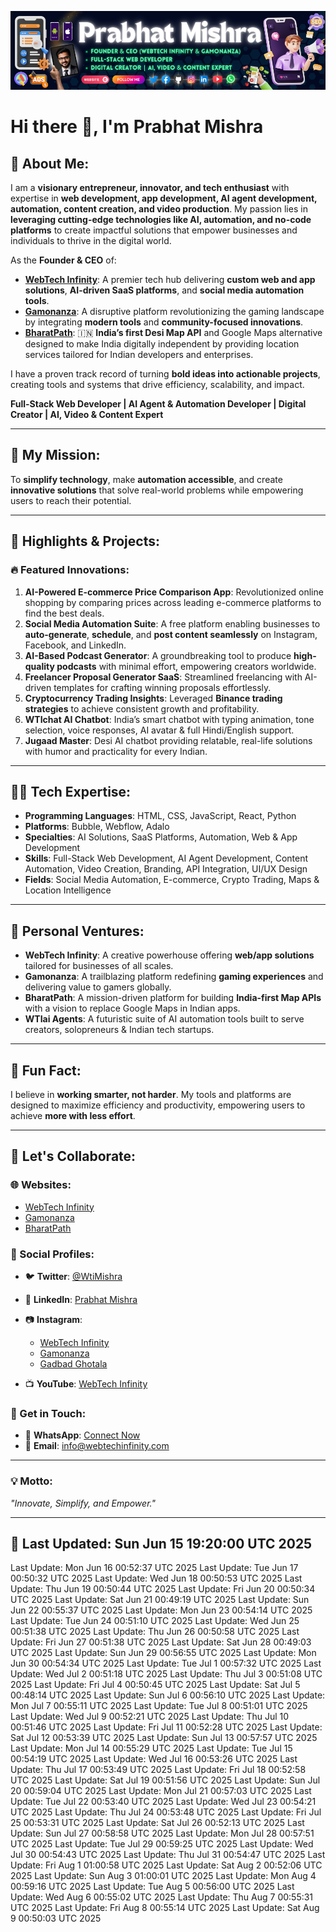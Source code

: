 ![Banner](assets/banner.png)

# Hi there 👋, I'm Prabhat Mishra

## 🚀 About Me:

I am a **visionary entrepreneur, innovator, and tech enthusiast** with expertise in **web development, app development, AI agent development, automation, content creation, and video production**. My passion lies in **leveraging cutting-edge technologies like AI, automation, and no-code platforms** to create impactful solutions that empower businesses and individuals to thrive in the digital world.

As the **Founder & CEO** of:

* **[WebTech Infinity](http://www.webtechinfinity.com)**:
  A premier tech hub delivering **custom web and app solutions**, **AI-driven SaaS platforms**, and **social media automation tools**.
* **[Gamonanza](http://www.gamonanza.rf.gd)**:
  A disruptive platform revolutionizing the gaming landscape by integrating **modern tools** and **community-focused innovations**.
* **[BharatPath](https://bharatpath.webtechinfinity.com)**:
  🇮🇳 **India’s first Desi Map API** and Google Maps alternative designed to make India digitally independent by providing location services tailored for Indian developers and enterprises.

I have a proven track record of turning **bold ideas into actionable projects**, creating tools and systems that drive efficiency, scalability, and impact.

**Full-Stack Web Developer | AI Agent & Automation Developer | Digital Creator | AI, Video & Content Expert**

---

## 🌟 My Mission:

To **simplify technology**, make **automation accessible**, and create **innovative solutions** that solve real-world problems while empowering users to reach their potential.

---

## 🌟 Highlights & Projects:

### 🔥 Featured Innovations:

1. **AI-Powered E-commerce Price Comparison App**:
   Revolutionized online shopping by comparing prices across leading e-commerce platforms to find the best deals.
2. **Social Media Automation Suite**:
   A free platform enabling businesses to **auto-generate**, **schedule**, and **post content seamlessly** on Instagram, Facebook, and LinkedIn.
3. **AI-Based Podcast Generator**:
   A groundbreaking tool to produce **high-quality podcasts** with minimal effort, empowering creators worldwide.
4. **Freelancer Proposal Generator SaaS**:
   Streamlined freelancing with AI-driven templates for crafting winning proposals effortlessly.
5. **Cryptocurrency Trading Insights**:
   Leveraged **Binance trading strategies** to achieve consistent growth and profitability.
6. **WTIchat AI Chatbot**:
   India’s smart chatbot with typing animation, tone selection, voice responses, AI avatar & full Hindi/English support.
7. **Jugaad Master**:
   Desi AI chatbot providing relatable, real-life solutions with humor and practicality for every Indian.

---

## 🧑‍💻 Tech Expertise:

* **Programming Languages**: HTML, CSS, JavaScript, React, Python
* **Platforms**: Bubble, Webflow, Adalo
* **Specialties**: AI Solutions, SaaS Platforms, Automation, Web & App Development
* **Skills**: Full-Stack Web Development, AI Agent Development, Content Automation, Video Creation, Branding, API Integration, UI/UX Design
* **Fields**: Social Media Automation, E-commerce, Crypto Trading, Maps & Location Intelligence

---

## 🌱 Personal Ventures:

* **WebTech Infinity**:
  A creative powerhouse offering **web/app solutions** tailored for businesses of all scales.
* **Gamonanza**:
  A trailblazing platform redefining **gaming experiences** and delivering value to gamers globally.
* **BharatPath**:
  A mission-driven platform for building **India-first Map APIs** with a vision to replace Google Maps in Indian apps.
* **WTIai Agents**:
  A futuristic suite of AI automation tools built to serve creators, solopreneurs & Indian tech startups.

---

## 🌟 Fun Fact:

I believe in **working smarter, not harder**. My tools and platforms are designed to maximize efficiency and productivity, empowering users to achieve **more with less effort**.

---

## 📢 Let's Collaborate:

### 🌐 Websites:

* [WebTech Infinity](http://www.webtechinfinity.com)
* [Gamonanza](http://www.gamonanza.rf.gd)
* [BharatPath](https://bharatpath.webtechinfinity.com)

### 🌟 Social Profiles:

* 🐦 **Twitter**: [@WtiMishra](https://x.com/WtiMishra)
* 💼 **LinkedIn**: [Prabhat Mishra](https://www.linkedin.com/in/prabhat-mishra-07477325a)
* 📷 **Instagram**:

  * [WebTech Infinity](https://www.instagram.com/_webtech_infinity_)
  * [Gamonanza](https://www.instagram.com/gamonanza)
  * [Gadbad Ghotala](https://www.instagram.com/gadbad_ghotala_420)
* 📺 **YouTube**: [WebTech Infinity](https://youtube.com/@webtechinfinity)

### 💬 Get in Touch:

* 📱 **WhatsApp**: [Connect Now](https://wa.me/919140626921)
* 📧 **Email**: [info@webtechinfinity.com](mailto:info@webtechinfinity.com)

---

### 💡 Motto:

*"Innovate, Simplify, and Empower."*

---

## 🌟 Last Updated: Sun Jun 15 19:20:00 UTC 2025
Last Update: Mon Jun 16 00:52:37 UTC 2025
Last Update: Tue Jun 17 00:50:32 UTC 2025
Last Update: Wed Jun 18 00:50:53 UTC 2025
Last Update: Thu Jun 19 00:50:44 UTC 2025
Last Update: Fri Jun 20 00:50:34 UTC 2025
Last Update: Sat Jun 21 00:49:19 UTC 2025
Last Update: Sun Jun 22 00:55:37 UTC 2025
Last Update: Mon Jun 23 00:54:14 UTC 2025
Last Update: Tue Jun 24 00:51:10 UTC 2025
Last Update: Wed Jun 25 00:51:38 UTC 2025
Last Update: Thu Jun 26 00:50:58 UTC 2025
Last Update: Fri Jun 27 00:51:38 UTC 2025
Last Update: Sat Jun 28 00:49:03 UTC 2025
Last Update: Sun Jun 29 00:56:55 UTC 2025
Last Update: Mon Jun 30 00:54:34 UTC 2025
Last Update: Tue Jul  1 00:57:32 UTC 2025
Last Update: Wed Jul  2 00:51:18 UTC 2025
Last Update: Thu Jul  3 00:51:08 UTC 2025
Last Update: Fri Jul  4 00:50:45 UTC 2025
Last Update: Sat Jul  5 00:48:14 UTC 2025
Last Update: Sun Jul  6 00:56:10 UTC 2025
Last Update: Mon Jul  7 00:55:11 UTC 2025
Last Update: Tue Jul  8 00:51:01 UTC 2025
Last Update: Wed Jul  9 00:52:21 UTC 2025
Last Update: Thu Jul 10 00:51:46 UTC 2025
Last Update: Fri Jul 11 00:52:28 UTC 2025
Last Update: Sat Jul 12 00:53:39 UTC 2025
Last Update: Sun Jul 13 00:57:57 UTC 2025
Last Update: Mon Jul 14 00:55:29 UTC 2025
Last Update: Tue Jul 15 00:54:19 UTC 2025
Last Update: Wed Jul 16 00:53:26 UTC 2025
Last Update: Thu Jul 17 00:53:49 UTC 2025
Last Update: Fri Jul 18 00:52:58 UTC 2025
Last Update: Sat Jul 19 00:51:56 UTC 2025
Last Update: Sun Jul 20 00:59:04 UTC 2025
Last Update: Mon Jul 21 00:57:03 UTC 2025
Last Update: Tue Jul 22 00:53:40 UTC 2025
Last Update: Wed Jul 23 00:54:21 UTC 2025
Last Update: Thu Jul 24 00:53:48 UTC 2025
Last Update: Fri Jul 25 00:53:31 UTC 2025
Last Update: Sat Jul 26 00:52:13 UTC 2025
Last Update: Sun Jul 27 00:58:58 UTC 2025
Last Update: Mon Jul 28 00:57:51 UTC 2025
Last Update: Tue Jul 29 00:59:25 UTC 2025
Last Update: Wed Jul 30 00:54:43 UTC 2025
Last Update: Thu Jul 31 00:54:47 UTC 2025
Last Update: Fri Aug  1 01:00:58 UTC 2025
Last Update: Sat Aug  2 00:52:06 UTC 2025
Last Update: Sun Aug  3 01:00:01 UTC 2025
Last Update: Mon Aug  4 00:59:16 UTC 2025
Last Update: Tue Aug  5 00:56:00 UTC 2025
Last Update: Wed Aug  6 00:55:02 UTC 2025
Last Update: Thu Aug  7 00:55:31 UTC 2025
Last Update: Fri Aug  8 00:55:14 UTC 2025
Last Update: Sat Aug  9 00:50:03 UTC 2025
